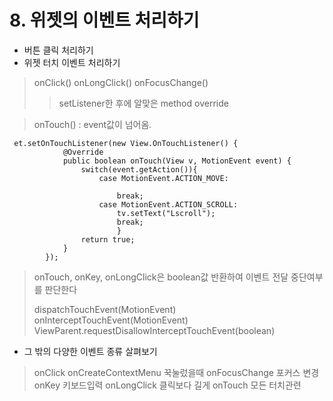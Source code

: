 **8. 위젯의 이벤트 처리하기**
==

- 버튼 클릭 처리하기
- 위젯 터치 이벤트 처리하기

>onClick()
>onLongClick()
>onFocusChange()
>
>>setListener한 후에 알맞은 method override

>onTouch() : event값이 넘어옴.

```
 et.setOnTouchListener(new View.OnTouchListener() {
            @Override
            public boolean onTouch(View v, MotionEvent event) {
                switch(event.getAction()){
                    case MotionEvent.ACTION_MOVE:
                  
                        break;
                    case MotionEvent.ACTION_SCROLL:
                        tv.setText("Lscroll");
                        break;
                        }
                return true;
            }
        });
```



>onTouch, onKey, onLongClick은 boolean값 반환하여 이벤트 전달 중단여부를 판단한다
>
>
>dispatchTouchEvent(MotionEvent) 
onInterceptTouchEvent(MotionEvent) 
ViewParent.requestDisallowInterceptTouchEvent(boolean)

 - 그 밖의 다양한 이벤트 종류 살펴보기
 >onClick
 onCreateContextMenu 꾹눌렀을때
 onFocusChange 포커스 변경
 onKey 키보드입력
 onLongClick 클릭보다 길게
 onTouch 모든 터치관련
